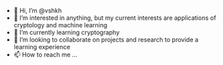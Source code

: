- 👋 Hi, I’m @vshkh
- 👀 I’m interested in anything, but my current interests are applications of cryptology and machine learning
- 🌱 I’m currently learning cryptography
- 💞️ I’m looking to collaborate on projects and research to provide a learning experience
- 📫 How to reach me ...

<!---
vshkh/vshkh is a ✨ special ✨ repository because its `README.md` (this file) appears on your GitHub profile.
You can click the Preview link to take a look at your changes.
--->
